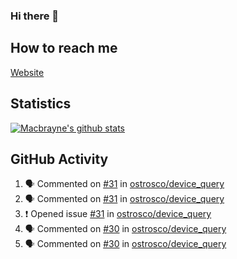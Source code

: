 ### Hi there 👋
## How to reach me
[Website](https://macbrayne.de)
<!--
Missing: Email
-->
## Statistics
[![Macbrayne's github stats](https://github-readme-stats.vercel.app/api?username=macbrayne&count_private=true&show_icons=true&hide=stars)](https://github.com/macbrayne/github-readme-stats)
## GitHub Activity
<!--START_SECTION:activity-->
1. 🗣 Commented on [#31](https://github.com/ostrosco/device_query/issues/31) in [ostrosco/device_query](https://github.com/ostrosco/device_query)
2. 🗣 Commented on [#31](https://github.com/ostrosco/device_query/issues/31) in [ostrosco/device_query](https://github.com/ostrosco/device_query)
3. ❗️ Opened issue [#31](https://github.com/ostrosco/device_query/issues/31) in [ostrosco/device_query](https://github.com/ostrosco/device_query)
4. 🗣 Commented on [#30](https://github.com/ostrosco/device_query/issues/30) in [ostrosco/device_query](https://github.com/ostrosco/device_query)
5. 🗣 Commented on [#30](https://github.com/ostrosco/device_query/issues/30) in [ostrosco/device_query](https://github.com/ostrosco/device_query)
<!--END_SECTION:activity-->


<!--
**macbrayne/macbrayne** is a ✨ _special_ ✨ repository because its `README.md` (this file) appears on your GitHub profile.

Here are some ideas to get you started:

- 🔭 I’m currently working on ...
- 🌱 I’m currently learning ...
- 👯 I’m looking to collaborate on ...
- 🤔 I’m looking for help with ...
- 💬 Ask me about ...
- 📫 How to reach me: ...
- 😄 Pronouns: ...
- ⚡ Fun fact: ...
-->

